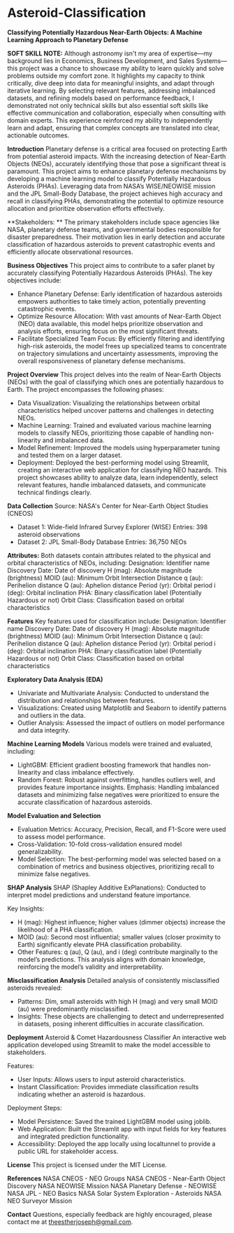 # Asteroid-Classification
**Classifying Potentially Hazardous Near-Earth Objects: A Machine Learning Approach to Planetary Defense**

**SOFT SKILL NOTE:**
Although astronomy isn't my area of expertise—my background lies in Economics, Business Development, and Sales Systems—this project was a chance to showcase my ability to learn quickly and solve problems outside my comfort zone. It highlights my capacity to think critically, dive deep into data for meaningful insights, and adapt through iterative learning. By selecting relevant features, addressing imbalanced datasets, and refining models based on performance feedback, I demonstrated not only technical skills but also essential soft skills like effective communication and collaboration, especially when consulting with domain experts. This experience reinforced my ability to independently learn and adapt, ensuring that complex concepts are translated into clear, actionable outcomes. 

**Introduction**
Planetary defense is a critical area focused on protecting Earth from potential asteroid impacts. With the increasing detection of Near-Earth Objects (NEOs), accurately identifying those that pose a significant threat is paramount. This project aims to enhance planetary defense mechanisms by developing a machine learning model to classify Potentially Hazardous Asteroids (PHAs). Leveraging data from NASA’s WISE/NEOWISE mission and the JPL Small-Body Database, the project achieves high accuracy and recall in classifying PHAs, demonstrating the potential to optimize resource allocation and prioritize observation efforts effectively.

**Stakeholders:
** The primary stakeholders include space agencies like NASA, planetary defense teams, and governmental bodies responsible for disaster preparedness. Their motivation lies in early detection and accurate classification of hazardous asteroids to prevent catastrophic events and efficiently allocate observational resources.

**Business Objectives**
This project aims to contribute to a safer planet by accurately classifying Potentially Hazardous Asteroids (PHAs). The key objectives include:
- Enhance Planetary Defense: Early identification of hazardous asteroids empowers authorities to take timely action, potentially preventing catastrophic events.
- Optimize Resource Allocation: With vast amounts of Near-Earth Object (NEO) data available, this model helps prioritize observation and analysis efforts, ensuring focus on the most significant threats.
- Facilitate Specialized Team Focus: By efficiently filtering and identifying high-risk asteroids, the model frees up specialized teams to concentrate on trajectory simulations and uncertainty assessments, improving the overall responsiveness of planetary defense mechanisms.

**Project Overview**
This project delves into the realm of Near-Earth Objects (NEOs) with the goal of classifying which ones are potentially hazardous to Earth. The project encompasses the following phases:
- Data Visualization: Visualizing the relationships between orbital characteristics helped uncover patterns and challenges in detecting NEOs.
- Machine Learning: Trained and evaluated various machine learning models to classify NEOs, prioritizing those capable of handling non-linearity and imbalanced data.
- Model Refinement: Improved the models using hyperparameter tuning and tested them on a larger dataset.
- Deployment: Deployed the best-performing model using Streamlit, creating an interactive web application for classifying NEO hazards.
This project showcases ability to analyze data, learn independently, select relevant features, handle imbalanced datasets, and communicate technical findings clearly.

**Data Collection**
Source: NASA's Center for Near-Earth Object Studies (CNEOS)
- Dataset 1: Wide-field Infrared Survey Explorer (WISE)
  Entries: 398 asteroid observations
- Dataset 2: JPL Small-Body Database
  Entries: 36,750 NEOs

**Attributes:**
Both datasets contain attributes related to the physical and orbital characteristics of NEOs, including:
Designation: Identifier name
Discovery Date: Date of discovery
H (mag): Absolute magnitude (brightness)
MOID (au): Minimum Orbit Intersection Distance
q (au): Perihelion distance
Q (au): Aphelion distance
Period (yr): Orbital period
i (deg): Orbital inclination
PHA: Binary classification label (Potentially Hazardous or not)
Orbit Class: Classification based on orbital characteristics

**Features**
Key features used for classification include:
Designation: Identifier name
Discovery Date: Date of discovery
H (mag): Absolute magnitude (brightness)
MOID (au): Minimum Orbit Intersection Distance
q (au): Perihelion distance
Q (au): Aphelion distance
Period (yr): Orbital period
i (deg): Orbital inclination
PHA: Binary classification label (Potentially Hazardous or not)
Orbit Class: Classification based on orbital characteristics

**Exploratory Data Analysis (EDA)**
- Univariate and Multivariate Analysis: Conducted to understand the distribution and relationships between features.
- Visualizations: Created using Matplotlib and Seaborn to identify patterns and outliers in the data.
- Outlier Analysis: Assessed the impact of outliers on model performance and data integrity.

**Machine Learning Models**
Various models were trained and evaluated, including:
- LightGBM: Efficient gradient boosting framework that handles non-linearity and class imbalance effectively.
- Random Forest: Robust against overfitting, handles outliers well, and provides feature importance insights.
Emphasis:
 Handling imbalanced datasets and minimizing false negatives were prioritized to ensure the accurate classification of hazardous asteroids.

**Model Evaluation and Selection**
- Evaluation Metrics: Accuracy, Precision, Recall, and F1-Score were used to assess model performance.
- Cross-Validation: 10-fold cross-validation ensured model generalizability.
- Model Selection: The best-performing model was selected based on a combination of metrics and business objectives, prioritizing recall to minimize false negatives.

**SHAP Analysis**
SHAP (Shapley Additive ExPlanations):
Conducted to interpret model predictions and understand feature importance.

Key Insights:
- H (mag): Highest influence; higher values (dimmer objects) increase the likelihood of a PHA classification.
- MOID (au): Second most influential; smaller values (closer proximity to Earth) significantly elevate PHA classification probability.
- Other Features: q (au), Q (au), and i (deg) contribute marginally to the model’s predictions.
This analysis aligns with domain knowledge, reinforcing the model’s validity and interpretability.

**Misclassification Analysis**
Detailed analysis of consistently misclassified asteroids revealed:
- Patterns: Dim, small asteroids with high H (mag) and very small MOID (au) were predominantly misclassified.
- Insights: These objects are challenging to detect and underrepresented in datasets, posing inherent difficulties in accurate classification.

**Deployment**
Asteroid & Comet Hazardousness Classifier
An interactive web application developed using Streamlit to make the model accessible to stakeholders.

Features:
  - User Inputs: Allows users to input asteroid characteristics.
  - Instant Classification: Provides immediate classification results indicating whether an asteroid is hazardous.

Deployment Steps:
- Model Persistence: Saved the trained LightGBM model using joblib.
- Web Application: Built the Streamlit app with input fields for key features and integrated prediction functionality.
- Accessibility: Deployed the app locally using localtunnel to provide a public URL for stakeholder access.

**License**
This project is licensed under the MIT License.

**References**
NASA CNEOS - NEO Groups
NASA CNEOS - Near-Earth Object Discovery
NASA NEOWISE Mission
NASA Planetary Defense - NEOWISE
NASA JPL - NEO Basics
NASA Solar System Exploration - Asteroids
NASA NEO Surveyor Mission

**Contact**
Questions, especially feedback are highly encouraged, please contact me at theestherjoseph@gmail.com. 



